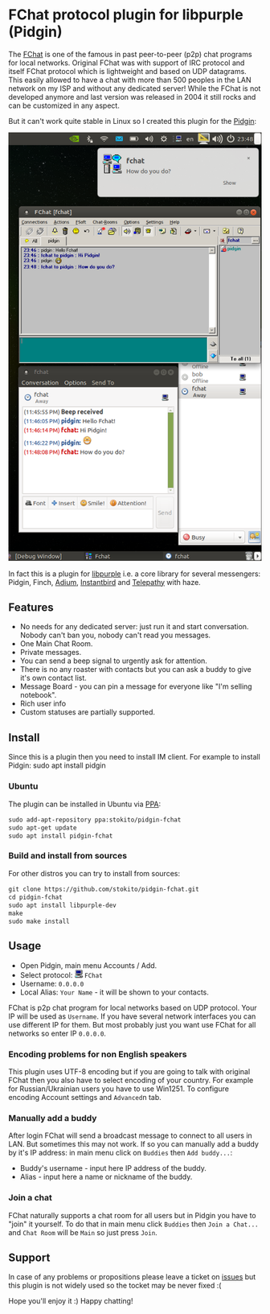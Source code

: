 # FChat protocol plugin for libpurple (Pidgin)

The [FChat](http://www.kilievich.com/fchat/) is one of the famous in past peer-to-peer (p2p) chat programs for local networks.
Original FChat was with support of IRC protocol and itself FChat protocol which is lightweight and based on UDP datagrams.
This easily allowed to have a chat with more than 500 peoples in the LAN network on my ISP and without any dedicated server! 
While the FChat is not developed anymore and last version was released in 2004 it still rocks and can be customized in any aspect.

But it can't work quite stable in Linux so I created this plugin for the [Pidgin](https://pidgin.im/):

![](/screenshot.png)

In fact this is a plugin for [libpurple](https://developer.pidgin.im/wiki/WhatIsLibpurple) i.e. a core library for several messengers: Pidgin, Finch, [Adium](https://adium.im/), [Instantbird](http://www.instantbird.com/) and [Telepathy](https://telepathy.freedesktop.org/) with haze.


## Features
* No needs for any dedicated server: just run it and start conversation. Nobody can't ban you, nobody can't read you messages.
* One Main Chat Room.
* Private messages.
* You can send a beep signal to urgently ask for attention.
* There is no any roaster with contacts but you can ask a buddy to give it's own contact list.  
* Message Board - you can pin a message for everyone like "I'm selling notebook".
* Rich user info
* Custom statuses are partially supported.

## Install
Since this is a plugin then you need to install IM client. For example to install Pidgin:
    sudo apt install pidgin

### Ubuntu
The plugin can be installed in Ubuntu via [PPA](https://code.launchpad.net/~stokito/+archive/ubuntu/pidgin-fchat):

    sudo add-apt-repository ppa:stokito/pidgin-fchat
    sudo apt-get update
    sudo apt install pidgin-fchat

### Build and install from sources
For other distros you can try to install from sources:

    git clone https://github.com/stokito/pidgin-fchat.git
    cd pidgin-fchat
    sudo apt install libpurple-dev
    make
    sudo make install

## Usage

* Open Pidgin, main menu Accounts / Add.
* Select protocol: ![](/share/pixmaps/pidgin/protocols/16/fchat.png) `FChat`
* Username: `0.0.0.0`
* Local Alias: `Your Name` - it will be shown to your contacts.

FChat is p2p chat program for local networks based on UDP protocol.
Your IP will be used as `Username`. If you have several network interfaces you can use different IP for them.
But most probably just you want use FChat for all networks so enter IP `0.0.0.0`.

### Encoding problems for non English speakers
This plugin uses UTF-8 encoding but if you are going to talk with original FChat then you also have to select encoding of your country.
For example for Russian/Ukrainian users you have to use Win1251.
To configure encoding Account settings and `Advanced`n tab.

### Manually add a buddy 
After login FChat will send a broadcast message to connect to all users in LAN. But sometimes this may not work.
If so you can manually add a buddy by it's IP address: in main menu click on `Buddies` then `Add buddy...`:
* Buddy's username - input here IP address of the buddy.
* Alias - input here a name or nickname of the buddy.

### Join a chat
FChat naturally supports a chat room for all users but in Pidgin you have to "join" it yourself.
To do that in main menu click `Buddies` then `Join a Chat...` and `Chat Room` will be `Main` so just press `Join`. 

## Support
In case of any problems or propositions please leave a ticket on [issues](https://github.com/stokito/pidgin-fchat/issues) but this plugin is not widely used so the tocket may be never fixed :(

Hope you'll enjoy it :) Happy chatting!
